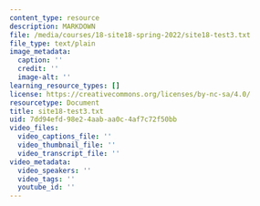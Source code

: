 ```yaml
---
content_type: resource
description: MARKDOWN
file: /media/courses/18-site18-spring-2022/site18-test3.txt
file_type: text/plain
image_metadata:
  caption: ''
  credit: ''
  image-alt: ''
learning_resource_types: []
license: https://creativecommons.org/licenses/by-nc-sa/4.0/
resourcetype: Document
title: site18-test3.txt
uid: 7dd94efd-98e2-4aab-aa0c-4af7c72f50bb
video_files:
  video_captions_file: ''
  video_thumbnail_file: ''
  video_transcript_file: ''
video_metadata:
  video_speakers: ''
  video_tags: ''
  youtube_id: ''
---
```

